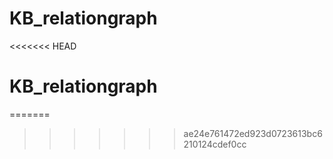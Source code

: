 # KB_relationgraph
<<<<<<< HEAD
# KB_relationgraph
=======
>>>>>>> ae24e761472ed923d0723613bc6210124cdef0cc
